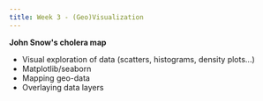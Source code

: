 ```yaml
---
title: Week 3 - (Geo)Visualization
---
```


**John Snow's cholera map**

* Visual exploration of data (scatters, histograms, density plots...)
* Matplotlib/seaborn
* Mapping geo-data
* Overlaying data layers

